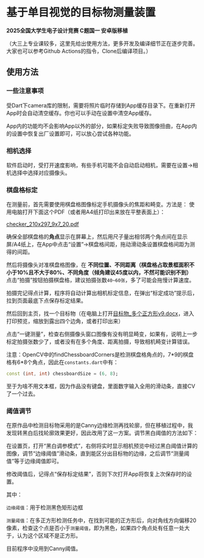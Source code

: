 # 基于单目视觉的目标物测量装置

**2025全国大学生电子设计竞赛 C题国一 安卓版移植**

（大三上专业课较多，这里先给出使用方法，更多开发及编译细节正在逐步完善。大家也可以参考Github Actions的指令，Clone后编译项目。）

## 使用方法

### 一些注意事项

受Dart下camera库的限制，需要将照片临时存储到App缓存目录下。在重新打开App时会自动清空缓存。你也可以手动在设置中清空App缓存。

App内的功能均不会影响App以外的部分，如果标定失败导致图像扭曲，在App内的设置中恢复出厂设置即可，可以放心尝试各种功能。

### 相机选择

软件启动时，受打开速度影响，有些手机可能不会自动启动相机，需要在设置->相机选择中选择对应摄像头。

### 棋盘格标定
在测量前，首先需要使用棋盘格图像标定手机摄像头的焦距和畸变。方法是：
使用电脑打开下面这个PDF（或者用A4纸打印出来放在平整表面上）：

[checker_210x297_9x7_20.pdf](tools/checker_210x297_9x7_20.pdf)

确保全部棋盘格的**角点**显示在屏幕上，然后用尺子量出相邻两个角点间在显示屏/A4纸上，在App中点击“设置”->棋盘格间距，拖动滑动条设置棋盘格间距为测得的间距。

然后将摄像头对准棋盘格图像，在 **不同位置、不同距离（棋盘格占取景框面积不小于10%且不大于80%、不同角度（倾角建议45度以内，不然可能识别不到）** 点击“拍摄”按钮拍摄棋盘格，建议拍摄张数`40~60张`，多了可能会拖慢计算速度。

拍摄完记得点计算，程序将自动计算出相机标定信息，在弹出“标定成功”提示后，拉到页面最底下点保存标定结果。

然后回到主页，找一个目标物（在电脑上打开[目标物_多个正方形v9.docx](tools/目标物_多个正方形v9.docx)，进入打印预览，缩放到露出四个边角，或者打印出来）

点击“一键测量”，检查右侧摄像头窗口图像有没有明显畸变，如果有，说明上一步标定拍摄张数少了，或者没有在多个角度、距离拍摄，导致相机畸变计算错误。

注意：OpenCV中的findChessboardCorners是检测棋盘格角点的，7\*9的棋盘格有6\*8个角点，因此在`constants.dart`中有：

```dart
const (int, int) chessboardSize = (6, 8);
```

至于为啥不用文本框，因为作品没有键盘，里面数字输入全用的滑动条，直接CV了一个过去。

### 阈值调节
在原作品中检测目标物采用的是Canny边缘检测再找轮廓，但在移植过程中，我发现转黑白后找轮廓效果更好，因此改用了这一方案。调节黑白阈值的方法如下：

在设置页，打开“黑白调参模式”，右侧将实时显示相机预览中经过黑白阈值计算的图像，调节“边缘阈值”滑动条，直到能区分出目标物的边缘，之后调节“测量阈值”等于边缘阈值即可。

修改阈值后，记得点“保存标定结果”，否则下次打开App将恢复上次保存时的设置。

其中：

`边缘阈值`：用于检测黑色矩形边框

`测量阈值`：在多正方形检测任务中，在找到可能的正方形后，向对角线方向偏移20像素，检查这个点是否小于`测量阈值`，即为黑色，如果四个角点处有任意一处大于，认为这个区域不是正方形。

目前程序中没用到Canny阈值。